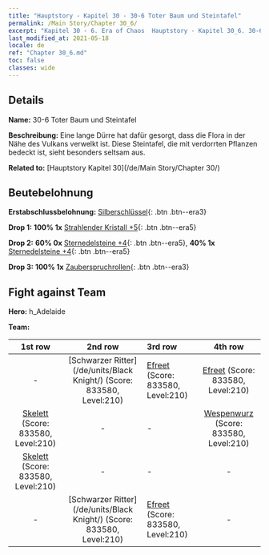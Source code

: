 ```yaml
---
title: "Hauptstory - Kapitel 30 - 30-6 Toter Baum und Steintafel"
permalink: /Main Story/Chapter 30_6/
excerpt: "Kapitel 30 - 6. Era of Chaos  Hauptstory - Kapitel 30_6. 30-6 Toter Baum und Steintafel"
last_modified_at: 2021-05-18
locale: de
ref: "Chapter 30_6.md"
toc: false
classes: wide
---
```


## Details

 **Name:** 30-6 Toter Baum und Steintafel

 **Beschreibung:** Eine lange Dürre hat dafür gesorgt, dass die Flora in der Nähe des Vulkans verwelkt ist. Diese Steintafel, die mit verdorrten Pflanzen bedeckt ist, sieht besonders seltsam aus.

 **Related to:** [Hauptstory Kapitel 30](/de/Main Story/Chapter 30/)

## Beutebelohnung

 **Erstabschlussbelohnung:** [Silberschlüssel](/ItemsDE/con_693/){: .btn .btn--era3}

 **Drop 1:** **100% 1x** [Strahlender Kristall +5](/ItemsDE/mat_101/){: .btn .btn--era5}

 **Drop 2:** **60% 0x** [Sternedelsteine +4](/ItemsDE/mat_93/){: .btn .btn--era5}, **40% 1x** [Sternedelsteine +4](/ItemsDE/mat_93/){: .btn .btn--era5}

 **Drop 3:** **100% 1x** [Zauberspruchrollen](/ItemsDE/con_694/){: .btn .btn--era3}


## Fight against Team
 **Hero:** h_Adelaide

 **Team:**


  | 1st row | 2nd row | 3rd row | 4th row |
  |:----:|:----:|:----|:----:|
  | - | [Schwarzer Ritter](/de/units/Black Knight/) (Score: 833580, Level:210)  | [Efreet](/de/units/Efreeti/) (Score: 833580, Level:210)  | [Efreet](/de/units/Efreeti/) (Score: 833580, Level:210)  |
  | [Skelett](/de/units/Skeleton/) (Score: 833580, Level:210)  | - | - | [Wespenwurz](/de/units/Waspwort/) (Score: 833580, Level:210)  |
  | [Skelett](/de/units/Skeleton/) (Score: 833580, Level:210)  | - | - | - |
  | - | [Schwarzer Ritter](/de/units/Black Knight/) (Score: 833580, Level:210)  | [Efreet](/de/units/Efreeti/) (Score: 833580, Level:210)  | - |


